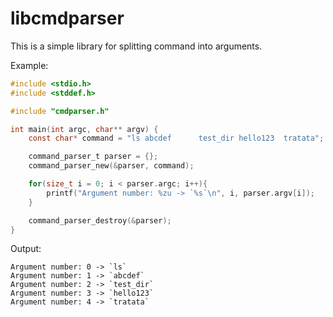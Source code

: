 # libcmdparser
This is a simple library for splitting command into arguments.

Example:
```c
#include <stdio.h>
#include <stddef.h>

#include "cmdparser.h"

int main(int argc, char** argv) {
    const char* command = "ls abcdef      test_dir hello123  tratata";

    command_parser_t parser = {};
    command_parser_new(&parser, command);

    for(size_t i = 0; i < parser.argc; i++){
        printf("Argument number: %zu -> `%s`\n", i, parser.argv[i]);
    }

    command_parser_destroy(&parser);
}
```

Output:
```
Argument number: 0 -> `ls`
Argument number: 1 -> `abcdef`
Argument number: 2 -> `test_dir`
Argument number: 3 -> `hello123`
Argument number: 4 -> `tratata`
```